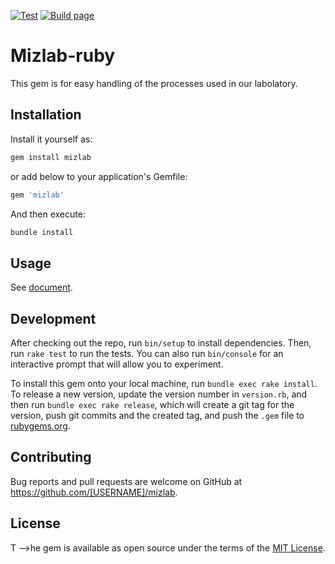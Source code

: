 [![Test](https://github.com/MizLab/Mizlab-ruby/actions/workflows/minitest.yml/badge.svg)](https://github.com/MizLab/Mizlab-ruby/actions/workflows/minitest.yml)
[![Build page](https://github.com/MizLab/Mizlab-ruby/actions/workflows/yardoc.yml/badge.svg)](https://github.com/MizLab/Mizlab-ruby/actions/workflows/yardoc.yml)

# Mizlab-ruby

This gem is for easy handling of the processes used in our labolatory.


## Installation

Install it yourself as:

```sh
gem install mizlab
```

or add below to your application's Gemfile:

```ruby
gem 'mizlab'
```

And then execute:

```sh
bundle install
```

## Usage

See [document](https://mizlab.github.io/Mizlab-ruby).

## Development

After checking out the repo, run `bin/setup` to install dependencies. Then, run `rake test` to run the tests. You can also run `bin/console` for an interactive prompt that will allow you to experiment.

To install this gem onto your local machine, run `bundle exec rake install`. To release a new version, update the version number in `version.rb`, and then run `bundle exec rake release`, which will create a git tag for the version, push git commits and the created tag, and push the `.gem` file to [rubygems.org](https://rubygems.org).

## Contributing

Bug reports and pull requests are welcome on GitHub at https://github.com/[USERNAME]/mizlab.

## License

T -->he gem is available as open source under the terms of the [MIT License](https://opensource.org/licenses/MIT).
